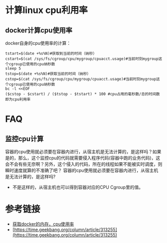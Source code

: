 # 计算linux cpu利用率

## docker计算cpu使用率

docker自身的cpu使用率的计算：

```
tstart=$(date +%s%N)#获取到当前的时间（纳秒）
cstart=$(cat /sys/fs/cgroup/cpu/mygroup/cpuacct.usage)#当前时刻mygroup这个cgroup已使用的cpu纳秒数
sleep 5
tstop=$(date +%s%N)#获取当前的时间（纳秒）
cstop=$(cat /sys/fs/cgroup/cpu/mygroup/cpuacct.usage)#当前时刻mygroup这个cgroup已使用的cpu纳秒数
bc -l <<EOF
($cstop - $cstart) / ($tstop - $tstart) * 100 #cpu占用的毫秒数/总的时间数即为cpu利用率
```


# FAQ

## 监控cpu计算

容器的cpu使用就必须要在容器内进行，从宿主机是无法计算的，是这样吗？如果是的，那么，这个监控cpu的代码就需要侵入程序代码(容器中跑的业务代码)，这会不会有些无奈啊？另外，这个侵入的代码，所在的线程如果不能被实时调度，则瞬时速度就算的不准确了吧？
 容器的cpu使用就必须要在容器内进行，从宿主机是无法计算的，是这样吗?

* 不是这样的，从宿主机也可以得到容器对应的CPU Cgroup里的值。 

# 参考链接

- [获取docker的内存，cpu使用率](https://www.cnblogs.com/my_life/articles/14945409.html)
- [https://time.geekbang.org/column/article/313255](https://time.geekbang.org/column/article/313255)
